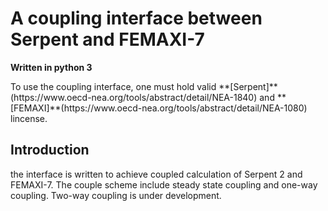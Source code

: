 <h1>A coupling interface between Serpent and FEMAXI-7</h1>

**Written in python 3**
<p> To use the coupling interface, one must hold valid **[Serpent]**(https://www.oecd-nea.org/tools/abstract/detail/NEA-1840) and **[FEMAXI]**(https://www.oecd-nea.org/tools/abstract/detail/NEA-1080) lincense.

<h2>Introduction</h2>

<p>the interface is written to achieve coupled calculation of Serpent 2 and FEMAXI-7. The couple scheme include steady state coupling and one-way coupling. Two-way coupling is under development.</p>

